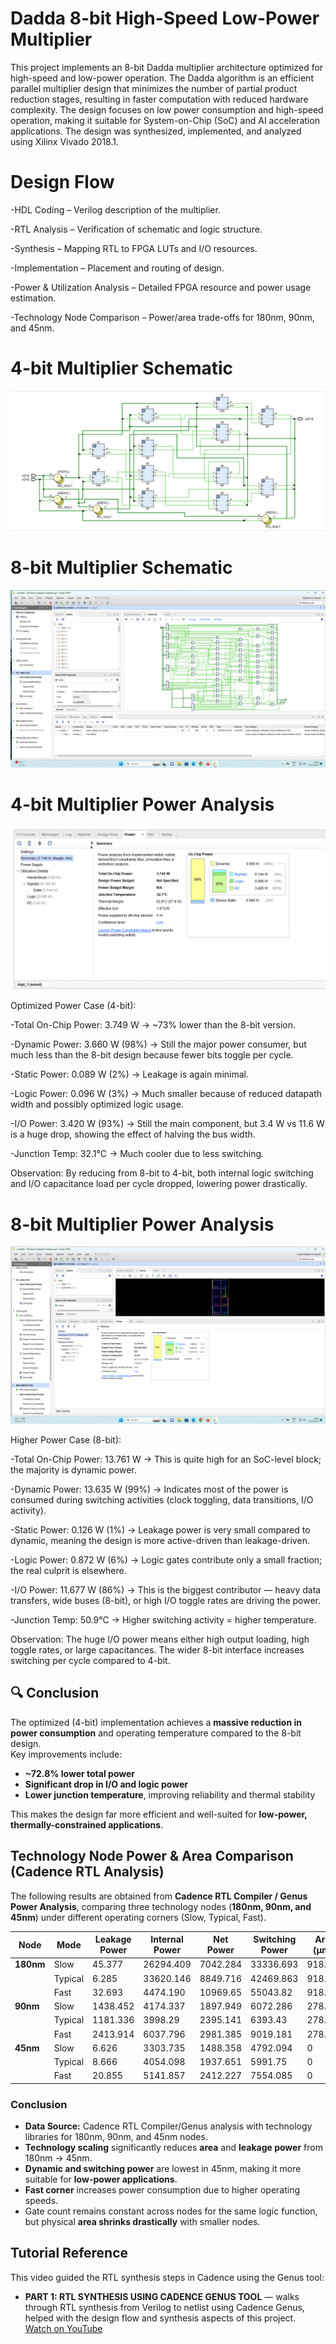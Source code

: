 # Dadda 8-bit High-Speed Low-Power Multiplier 
This project implements an 8-bit Dadda multiplier architecture optimized for high-speed and low-power operation. The Dadda algorithm is an efficient parallel multiplier design that minimizes the number of partial product reduction stages, resulting in faster computation with reduced hardware complexity. 
The design focuses on low power consumption and high-speed operation, making it suitable for System-on-Chip (SoC) and AI acceleration applications.
The design was synthesized, implemented, and analyzed using Xilinx Vivado 2018.1.
#  Design Flow
-HDL Coding – Verilog description of the multiplier.

-RTL Analysis – Verification of schematic and logic structure.

-Synthesis – Mapping RTL to FPGA LUTs and I/O resources.

-Implementation – Placement and routing of design.

-Power & Utilization Analysis – Detailed FPGA resource and power usage estimation.

-Technology Node Comparison – Power/area trade-offs for 180nm, 90nm, and 45nm.

# 4-bit Multiplier Schematic
![4-bit Multiplier Schematic](4_bit_sch.png)

# 8-bit Multiplier Schematic
![4-bit Multiplier Schematic](8_bit.png)

# 4-bit Multiplier Power Analysis
![4-bit Multiplier Schematic](4pa.png)

Optimized Power Case (4-bit):

-Total On-Chip Power: 3.749 W → ~73% lower than the 8-bit version.

-Dynamic Power: 3.660 W (98%) → Still the major power consumer, but much less than the 8-bit design because fewer bits toggle per cycle.

-Static Power: 0.089 W (2%) → Leakage is again minimal.

-Logic Power: 0.096 W (3%) → Much smaller because of reduced datapath width and possibly optimized logic usage.

-I/O Power: 3.420 W (93%) → Still the main component, but 3.4 W vs 11.6 W is a huge drop, showing the effect of halving the bus width.

-Junction Temp: 32.1°C → Much cooler due to less switching.

Observation: By reducing from 8-bit to 4-bit, both internal logic switching and I/O capacitance load per cycle dropped, lowering power drastically.

# 8-bit Multiplier Power Analysis
![4-bit Multiplier Schematic](8pa.png)

Higher Power Case (8-bit):


-Total On-Chip Power: 13.761 W → This is quite high for an SoC-level block; the majority is dynamic power.

-Dynamic Power: 13.635 W (99%) → Indicates most of the power is consumed during switching activities (clock toggling, data transitions, I/O activity).

-Static Power: 0.126 W (1%) → Leakage power is very small compared to dynamic, meaning the design is more active-driven than leakage-driven.

-Logic Power: 0.872 W (6%) → Logic gates contribute only a small fraction; the real culprit is elsewhere.

-I/O Power: 11.677 W (86%) → This is the biggest contributor — heavy data transfers, wide buses (8-bit), or high I/O toggle rates are driving the power.

-Junction Temp: 50.9°C → Higher switching activity = higher temperature.

Observation: The huge I/O power means either high output loading, high toggle rates, or large capacitances. The wider 8-bit interface increases switching per cycle compared to 4-bit.


## 🔍 Conclusion
The optimized (4-bit) implementation achieves a **massive reduction in power consumption** and operating temperature compared to the 8-bit design.  
Key improvements include:
- **~72.8% lower total power**
- **Significant drop in I/O and logic power**
- **Lower junction temperature**, improving reliability and thermal stability  

This makes the design far more efficient and well-suited for **low-power, thermally-constrained applications**.

## Technology Node Power & Area Comparison (Cadence RTL Analysis)

The following results are obtained from **Cadence RTL Compiler / Genus Power Analysis**, comparing three technology nodes (**180nm, 90nm, and 45nm**) under different operating corners (Slow, Typical, Fast).

| Node      | Mode    | Leakage Power | Internal Power | Net Power | Switching Power | Area (µm²) | Gate Count |
| --------- | ------- | ------------- | -------------- | --------- | --------------- | ---------- | ---------- |
| **180nm** | Slow    | 45.377        | 26294.409      | 7042.284  | 33336.693       | 918.86     | 28         |
|           | Typical | 6.285         | 33620.146      | 8849.716  | 42469.863       | 918.086    | 28         |
|           | Fast    | 32.693        | 4474.190       | 10969.65  | 55043.82        | 918.086    | 28         |
| **90nm**  | Slow    | 1438.452      | 4174.337       | 1897.949  | 6072.286        | 278.539    | 28         |
|           | Typical | 1181.336      | 3998.29        | 2395.141  | 6393.43         | 278.539    | 28         |
|           | Fast    | 2413.914      | 6037.796       | 2981.385  | 9019.181        | 278.539    | 28         |
| **45nm**  | Slow    | 6.626         | 3303.735       | 1488.358  | 4792.094        | 0          | 32         |
|           | Typical | 8.666         | 4054.098       | 1937.651  | 5991.75         | 0          | 32         |
|           | Fast    | 20.855        | 5141.857       | 2412.227  | 7554.085        | 0          | 32         |

### Conclusion
- **Data Source:** Cadence RTL Compiler/Genus analysis with technology libraries for 180nm, 90nm, and 45nm nodes.
- **Technology scaling** significantly reduces **area** and **leakage power** from 180nm → 45nm.
- **Dynamic and switching power** are lowest in 45nm, making it more suitable for **low-power applications**.
- **Fast corner** increases power consumption due to higher operating speeds.
- Gate count remains constant across nodes for the same logic function, but physical **area shrinks drastically** with smaller nodes.



##  Tutorial Reference  
This video guided the RTL synthesis steps in Cadence using the Genus tool:

- **PART 1: RTL SYNTHESIS USING CADENCE GENUS TOOL** — walks through RTL synthesis from Verilog to netlist using Cadence Genus, helped with the design flow and synthesis aspects of this project.  
  [Watch on YouTube](https://youtu.be/73sXAcse3NA?feature=shared)
